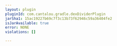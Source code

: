 ```yaml
---
layout: plugin
pluginId: com.cantalou.gradle.dexDividerPlugin
jarSha1: 15ac19227b69c7f3c13b73f62946c59a36404fe2
isJarAvailable: true
error: NONE
violations: []

---
```

